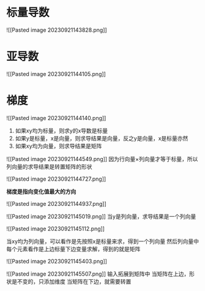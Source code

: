 # 标量导数

![[Pasted image 20230921143828.png]]

# 亚导数

![[Pasted image 20230921144105.png]]

# 梯度

![[Pasted image 20230921144140.png]]

1. 如果xy均为标量，则求y的x导数是标量
2. 如果y是标量，x是向量，则求导结果是向量，反之y是向量，x是标量亦然
3. 如果xy均为向量，则求导结果是矩阵

![[Pasted image 20230921144549.png]]
因为行向量×列向量才等于标量，所以列向量的求导结果是转置矩阵的形状

![[Pasted image 20230921144727.png]]

**梯度是指向变化值最大的方向**

![[Pasted image 20230921144937.png]]

![[Pasted image 20230921145019.png]]
当y是列向量，求导结果是一个列向量

![[Pasted image 20230921145112.png]]

当xy均为列向量，可以看作是先按照x是标量来求，得到一个列向量
然后列向量中每个元素看作是上边标量下边变量求解，得到的就是矩阵

![[Pasted image 20230921145403.png]]

![[Pasted image 20230921145507.png]]
输入拓展到矩阵中
当矩阵在上边，形状是不变的，只添加维度
当矩阵在下边，就需要转置

